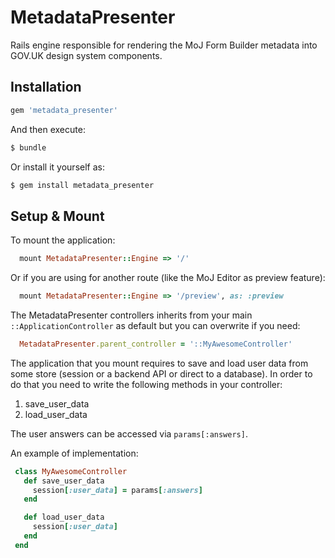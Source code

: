 # MetadataPresenter

Rails engine responsible for rendering the MoJ Form Builder metadata into
GOV.UK design system components.

## Installation

```ruby
gem 'metadata_presenter'
```

And then execute:

```bash
$ bundle
```

Or install it yourself as:
```bash
$ gem install metadata_presenter
```

## Setup & Mount

To mount the application:

```ruby
  mount MetadataPresenter::Engine => '/'
```

Or if you are using for another route (like the MoJ Editor as preview feature):

```ruby
  mount MetadataPresenter::Engine => '/preview', as: :preview
```

The MetadataPresenter controllers inherits from your main
`::ApplicationController` as default but you can overwrite if you need:

```ruby
  MetadataPresenter.parent_controller = '::MyAwesomeController'
```

The application that you mount requires to save and load user data from some
store (session or a backend API or direct to a database). In order to do
that you need to write the following methods in your controller:

1. save_user_data
2. load_user_data

The user answers can be accessed via `params[:answers]`.

An example of implementation:
```ruby
 class MyAwesomeController
   def save_user_data
     session[:user_data] = params[:answers]
   end

   def load_user_data
     session[:user_data]
   end
 end
```
